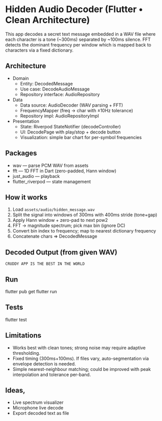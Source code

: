 # Hidden Audio Decoder (Flutter • Clean Architecture)

This app decodes a secret text message embedded in a WAV file where each character
is a tone (~300ms) separated by ~100ms silence. FFT detects the dominant frequency
per window which is mapped back to characters via a fixed dictionary.

## Architecture
- Domain
    - Entity: DecodedMessage
    - Use case: DecodeAudioMessage
    - Repository interface: AudioRepository
- Data
    - Data source: AudioDecoder (WAV parsing + FFT)
    - FrequencyMapper (freq -> char with ±10Hz tolerance)
    - Repository impl: AudioRepositoryImpl
- Presentation
    - State: Riverpod StateNotifier (decodeController)
    - UI: DecodePage with play/stop + decode button
    - Visualization: simple bar chart for per-symbol frequencies

## Packages
- wav — parse PCM WAV from assets
- fft — 1D FFT in Dart (zero-padded, Hann window)
- just_audio — playback
- flutter_riverpod — state management

## How it works
1) Load `assets/audio/hidden_message.wav`
2) Split the signal into windows of 300ms with 400ms stride (tone+gap)
3) Apply Hann window + zero-pad to next pow2
4) FFT -> magnitude spectrum; pick max bin (ignore DC)
5) Convert bin index to frequency; map to nearest dictionary frequency
6) Concatenate chars => DecodedMessage

## Decoded Output (from given WAV)
`CRUDDY APP IS THE BEST IN THE WORLD`

## Run

flutter pub get
flutter run

## Tests
flutter test

## Limitations
- Works best with clean tones; strong noise may require adaptive thresholding.
- Fixed timing (300ms+100ms). If files vary, auto-segmentation via envelope detection is needed.
- Simple nearest-neighbour matching; could be improved with peak interpolation and tolerance per-band.

## Ideas,
- Live spectrum visualizer
- Microphone live decode
- Export decoded text as file
